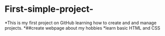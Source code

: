 # First-simple-project-
*This is my first project on GitHub learning how to create and and manage projects. 
*##create webpage about my hobbies 
*learn basic HTML and CSS
